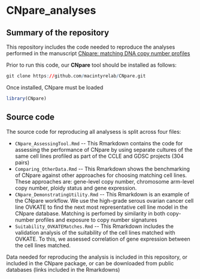 # CNpare_analyses

## Summary of the repository 
This repository includes the code needed to reproduce the analyses performed in the manuscript [CNpare: matching DNA copy number profiles](https://www.biorxiv.org/content/10.1101/2021.09.28.462193v1) 

Prior to run this code, our **CNpare** tool should be installed as follows:
``` r
git clone https://github.com/macintyrelab/CNpare.git
```

Once installed, CNpare must be loaded
``` r
library(CNpare)
```

## Source code

The source code for reproducing all analysess is split across four files:

* `CNpare_AssessingTool.Rmd` -- This Rmarkdown contains the code for assessing the performance of CNpare by using separate cultures of the same cell lines profiled as part of the CCLE and GDSC projects (304 pairs)
* `Comparing_OtherData.Rmd` -- This Rmarkdown shows the benchmarking of CNpare against other approaches for choosing matching cell lines. These approaches are: gene-level copy number, chromosome arm-level copy number, ploidy status and gene expression. 
* `CNpare_DemonstratingUtility.Rmd` -- This Rmarkdown is an example of the CNpare workflow. We use the high-grade serous ovarian cancer cell line OVKATE to find the next most representative cell line model in the CNpare database. Matching is perfomed by similarity in both copy-number profiles and exposure to copy number signatures
* `Suitability_OVKATEMatches.Rmd` -- This Rmarkdown includes the validation analysis of the suitability of the cell lines matched with OVKATE. To this, we assessed correlation of gene expression between the cell lines matched. 

Data needed for reproducing the analysis is included in this repository, or included in the CNpare package, or can be downloaded from public databases (links included in the Rmarkdowns)
